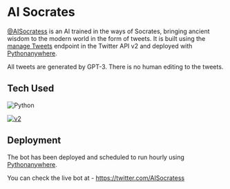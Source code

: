 # AI Socrates

[@AISocratess](https://twitter.com/AISocratess) is an AI trained in the ways of Socrates, bringing ancient wisdom to the modern world in the form of tweets.
It is built using the [manage Tweets](https://developer.twitter.com/en/docs/twitter-api/tweets/manage-tweets/introduction) endpoint in the Twitter API v2 and deployed with [Pythonanywhere](https://www.pythonanywhere.com/).

All tweets are generated by GPT-3. There is no human editing to the tweets.

## Tech Used

![Python](https://img.shields.io/badge/Python-14354C?style=for-the-badge&logo=python&logoColor=white)

[![v2](https://img.shields.io/endpoint?url=https%3A%2F%2Ftwbadges.glitch.me%2Fbadges%2Fv2)](https://developer.twitter.com/en/docs/twitter-api)

## Deployment
The bot has been deployed and scheduled to run hourly using [Pythonanywhere](https://www.pythonanywhere.com/).

You can check the live bot at - https://twitter.com/AISocratess

